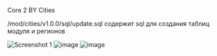 Core 2 BY Cities

/mod/cities/v1.0.0/sql/update.sql содержит sql для создания таблиц модуля и регионов

![Screenshot 1](https://github.com/user-attachments/assets/65499b70-a7ce-4a7b-8bbf-cb865a5002f0)
![image](https://github.com/user-attachments/assets/44e94ec5-3fef-4616-ba01-5e362e25ab82)
![image](https://github.com/user-attachments/assets/65113507-4843-41c3-814e-a94afa501d5e)




